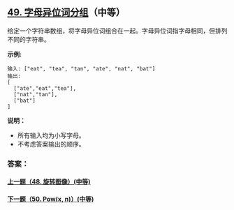 ## [49. 字母异位词分组](https://leetcode-cn.com/problems/group-anagrams/)（中等）

给定一个字符串数组，将字母异位词组合在一起。字母异位词指字母相同，但排列不同的字符串。

**示例:**

```
输入: ["eat", "tea", "tan", "ate", "nat", "bat"]
输出:
[
  ["ate","eat","tea"],
  ["nat","tan"],
  ["bat"]
]
```

**说明：**

- 所有输入均为小写字母。
- 不考虑答案输出的顺序。



### 答案：



#### [上一题（48. 旋转图像）(中等)](https://github.com/sdwwld/leetCode/blob/master/src/main/java/com/wld/java/leetcode/leetCode0048.md)

#### [下一题（50. Pow(x, n)）(中等)](https://github.com/sdwwld/leetCode/blob/master/src/main/java/com/wld/java/leetcode/leetCode0050.md)